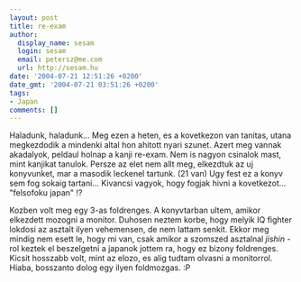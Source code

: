 ```yaml
---
layout: post
title: re-exam
author:
  display_name: sesam
  login: sesam
  email: petersz@me.com
  url: http://sesam.hu
date: '2004-07-21 12:51:26 +0200'
date_gmt: '2004-07-21 03:51:26 +0200'
tags:
- Japan
comments: []
---
```


Haladunk, haladunk... Meg ezen a heten, es a kovetkezon van tanitas, utana megkezdodik a mindenki altal hon ahitott nyari szunet. Azert meg vannak akadalyok, peldaul holnap a kanji re-exam. Nem is nagyon csinalok mast, mint kanjikat tanulok. Persze az elet nem allt meg, elkezdtuk az uj konyvunket, mar a masodik leckenel tartunk. (21 van) Ugy fest ez a konyv sem fog sokaig tartani... Kivancsi vagyok, hogy fogjak hivni a kovetkezot... "felsofoku japan" !?

Kozben volt meg egy 3-as foldrenges. A konyvtarban ultem, amikor elkezdett mozogni a monitor. Duhosen neztem korbe, hogy melyik IQ fighter lokdosi az asztalt ilyen vehemensen, de nem lattam senkit. Ekkor meg mindig nem esett le, hogy mi van, csak amikor a szomszed asztalnal _jishin_ -rol keztek el beszelgetni a japanok jottem ra, hogy ez bizony foldrenges. Kicsit hosszabb volt, mint az elozo, es alig tudtam olvasni a monitorrol. Hiaba, bosszanto dolog egy ilyen foldmozgas. :P
